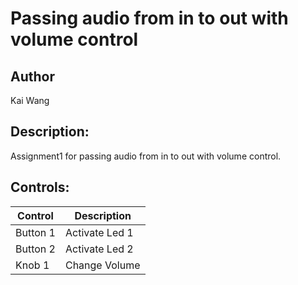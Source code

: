 # Passing audio from in to out with volume control

## Author

Kai Wang

## Description:
Assignment1 for passing audio from in to out with volume control.


## Controls:
| Control | Description |
| --- | --- |
| Button 1 | Activate Led 1 |
| Button 2 | Activate Led 2 |
| Knob 1 | Change Volume |






